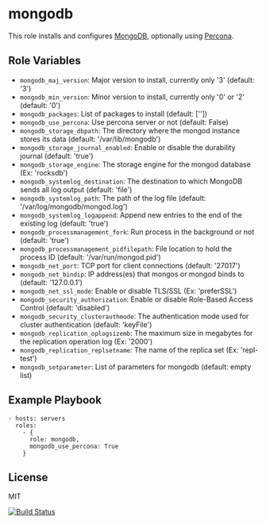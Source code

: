 mongodb
=======

This role installs and configures [MongoDB](https://www.mongodb.com/), optionally using [Percona](https://www.percona.com/software/mongo-database/percona-server-for-mongodb).

Role Variables
--------------

- `mongodb_maj_version`: Major version to install, currently only '3' (default: '3')
- `mongodb_min_version`: Minor version to install, currently only '0' or '2' (default: '0')
- `mongodb_packages`: List of packages to install (default: [''])
- `mongodb_use_percona`: Use percona server or not (default: False)
- `mongodb_storage_dbpath`: The directory where the mongod instance stores its data (default: '/var/lib/mongodb')
- `mongodb_storage_journal_enabled`: Enable or disable the durability journal (default: 'true')
- `mongodb_storage_engine`: The storage engine for the mongod database (Ex: 'rocksdb')
- `mongodb_systemlog_destination`: The destination to which MongoDB sends all log output (default: 'file')
- `mongodb_systemlog_path`: The path of the log file (default: '/var/log/mongodb/mongod.log')
- `mongodb_systemlog_logappend`: Append new entries to the end of the existing log (default: 'true')
- `mongodb_processmanagement_fork`: Run process in the background or not (default: 'true')
- `mongodb_processmanagement_pidfilepath`: File location to hold the process ID (default: '/var/run/mongod.pid')
- `mongodb_net_port`: TCP port for client connections (default: '27017')
- `mongodb_net_bindip`: IP address(es) that mongos or mongod binds to (default: '127.0.0.1')
- `mongodb_net_ssl_mode`: Enable or disable TLS/SSL (Ex: 'preferSSL')
- `mongodb_security_authorization`: Enable or disable Role-Based Access Control (default: 'disabled')
- `mongodb_security_clusterauthmode`: The authentication mode used for cluster authentication (default: 'keyFile')
- `mongodb_replication_oplogsizemb`: The maximum size in megabytes for the replication operation log (Ex: '2000')
- `mongodb_replication_replsetname`: The name of the replica set (Ex: 'repl-test')
- `mongodb_setparameter`: List of parameters for mongodb (default: empty list)

Example Playbook
----------------

    - hosts: servers
      roles:
        - {
          role: mongodb,
          mongodb_use_percona: True
        }

License
-------

MIT

[![Build Status](https://travis-ci.org/dpujadas/ansible-role-mongodb.svg?branch=master)](https://travis-ci.org/dpujadas/ansible-role-mongodb)
